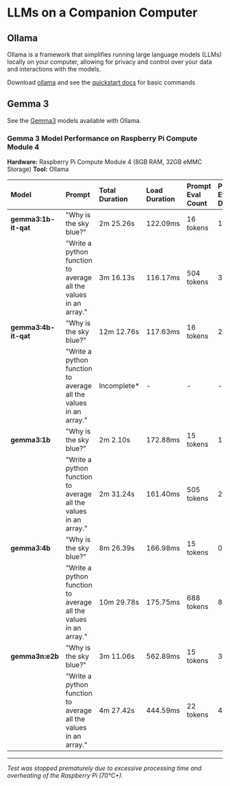 # LLMs on a Companion Computer

## Ollama

Ollama is a framework that simplifies running large language models (LLMs) locally on your computer, allowing for privacy and control over your data and interactions with the models.

Download [ollama](https://ollama.com/download) and see the [quickstart docs](https://github.com/ollama/ollama/blob/main/README.md#quickstart) for basic commands

## Gemma 3

See the [Gemma3](https://ollama.com/library/gemma3) models available with Ollama.

### **Gemma 3 Model Performance on Raspberry Pi Compute Module 4**

**Hardware:** Raspberry Pi Compute Module 4 (8GB RAM, 32GB eMMC Storage)
**Tool:** Ollama

| Model | Prompt | Total Duration | Load Duration | Prompt Eval Count | Prompt Eval Duration | Prompt Eval Rate | Eval Count | Eval Duration | Eval Rate |
| :--- | :--- | :--- | :--- | :--- | :--- | :--- | :--- | :--- | :--- |
| **gemma3:1b-it-qat** | "Why is the sky blue?" | 2m 25.26s | 122.09ms | 16 tokens | 1.01s | 15.82 tokens/s | 452 tokens | 2m 24.13s | 3.14 tokens/s |
| | "Write a python function to average all the values in an array." | 3m 16.13s | 116.17ms | 504 tokens | 35.89s | 14.04 tokens/s | 491 tokens | 2m 38.26s | 3.10 tokens/s |
| **gemma3:4b-it-qat** | "Why is the sky blue?" | 12m 12.76s | 117.63ms | 16 tokens | 2.03s | 7.87 tokens/s | 618 tokens | 12m 10.60s | 0.85 tokens/s |
| | "Write a python function to average all the values in an array." | Incomplete* | - | - | - | - | - | - | - |
| **gemma3:1b** | "Why is the sky blue?" | 2m 2.10s | 172.88ms | 15 tokens | 1.43s | 10.51 tokens/s | 468 tokens | 2m 0.50s | 3.88 tokens/s |
| | "Write a python function to average all the values in an array." | 2m 31.24s | 161.40ms | 505 tokens | 2.06s | 245.14 tokens/s | 567 tokens | 2m 28.91s | 3.81 tokens/s |
| **gemma3:4b** | "Why is the sky blue?" | 8m 26.39s | 166.98ms | 15 tokens | 0.74s | 20.16 tokens/s | 651 tokens | 8m 25.48s | 1.29 tokens/s |
| | "Write a python function to average all the values in an array." | 10m 29.78s | 175.75ms | 688 tokens | 8.34s | 82.51 tokens/s | 755 tokens | 10m 21.12s | 1.22 tokens/s |
| **gemma3n:e2b** | "Why is the sky blue?" | 3m 11.06s | 562.89ms | 15 tokens | 3.26s | 4.60 tokens/s | 372 tokens | 3m 7.24s | 1.99 tokens/s |
| | "Write a python function to average all the values in an array." | 4m 27.42s | 444.59ms | 22 tokens | 4.85s | 4.54 tokens/s | 515 tokens | 4m 22.11s | 1.96 tokens/s |

---
*Test was stopped prematurely due to excessive processing time and overheating of the Raspberry Pi (70°C+).*